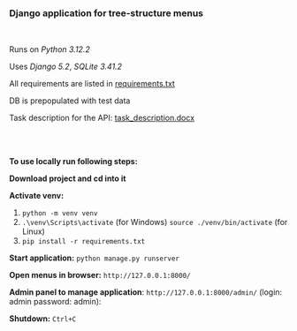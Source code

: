 ### Django application for tree-structure menus
<br/>

Runs on *Python 3.12.2*

Uses *Django 5.2*, *SQLite 3.41.2*

All requirements are listed in [requirements.txt](/app/requirements.txt)

DB is prepopulated with test data

Task description for the API: [task_description.docx](/task_description.docx)

<br/><br/>

**To use locally run following steps:**

**Download project and cd into it**

**Activate venv:**
1. `python -m venv venv`
2. `.\venv\Scripts\activate` (for Windows)
`source ./venv/bin/activate` (for Linux)
3. `pip install -r requirements.txt`

**Start application:** `python manage.py runserver`

**Open menus in browser:** `http://127.0.0.1:8000/`

**Admin panel to manage application**: `http://127.0.0.1:8000/admin/` (login: admin password: admin):

**Shutdown:** `Ctrl+C`